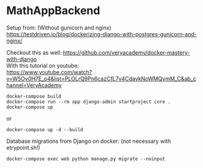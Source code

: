 # MathAppBackend

Setup from: (Without gunicorn and nginx)  
https://testdriven.io/blog/dockerizing-django-with-postgres-gunicorn-and-nginx/



Checkout this as well:
https://github.com/veryacademy/docker-mastery-with-django  
With this tutorial on youtube:  
https://www.youtube.com/watch?v=W5Ov0H7E_o4&list=PLOLrQ9Pn6cazCfL7v4CdaykNoWMQymM_C&ab_channel=VeryAcademy

```
docker-compose build
docker-compose run --rm app django-admin startproject core .
docker-compose up
```
or 
```
docker-compose up -d --build
```


Database migrations from Django on docker: (not necessary with etrypoint.sh!)
```
docker-compose exec web python manage.py migrate --noinput
```
